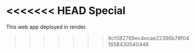 <<<<<<< HEAD
Special
=======
This web app deployed in render.

> > > > > > > 9cf082769ec4ecae22396b78f041658430540446
